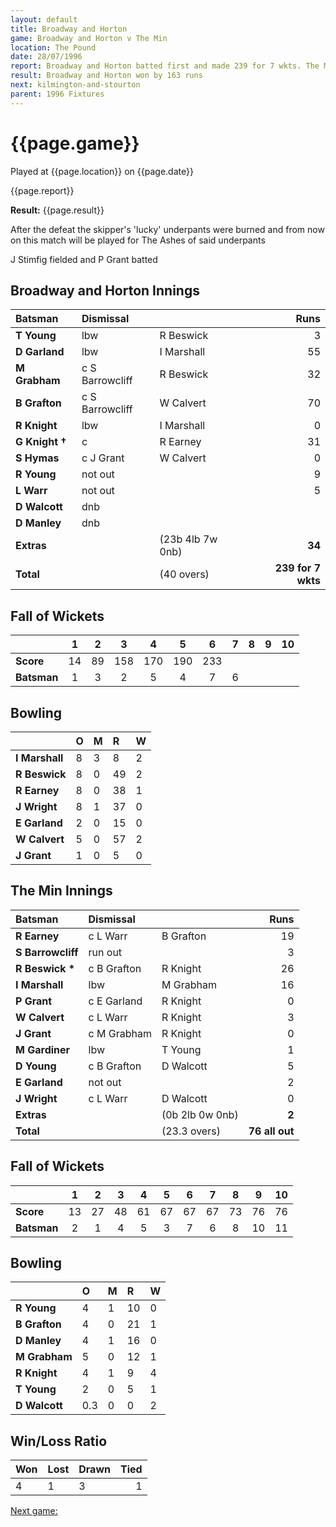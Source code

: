```yaml
---
layout: default
title: Broadway and Horton
game: Broadway and Horton v The Min
location: The Pound
date: 28/07/1996
report: Broadway and Horton batted first and made 239 for 7 wkts. The Min replied with 76 all out
result: Broadway and Horton won by 163 runs
next: kilmington-and-stourton
parent: 1996 Fixtures
---
```


# {{page.game}}

Played at {{page.location}} on {{page.date}}

{{page.report}}

**Result:** {{page.result}}

After the defeat the skipper's 'lucky' underpants were burned and from now on this match will be played for The Ashes of said underpants

J Stimfig fielded and P Grant batted

## Broadway and Horton Innings

| Batsman | Dismissal |  | Runs |
|:---|:---|---|---:|
| **T Young** | lbw | R Beswick | 3 |
| **D Garland** | lbw | I Marshall | 55 |
| **M Grabham** | c S Barrowcliff | R Beswick | 32 |
| **B Grafton** | c S Barrowcliff | W Calvert | 70 |
| **R Knight** | lbw | I Marshall | 0 |
| **G Knight &#8224;** | c | R Earney | 31 |
| **S Hymas** | c J Grant | W Calvert | 0 |
| **R Young** | not out |  | 9 |
| **L Warr** | not out |  | 5 |
| **D Walcott** | dnb |  |  |
| **D Manley** | dnb |  |  |
| **Extras** | | (23b 4lb 7w 0nb) | **34** |
| **Total** | | (40 overs) | **239 for 7 wkts** |

## Fall of Wickets

| | 1 | 2 | 3 | 4 | 5 | 6 | 7 | 8 | 9 | 10 |
|---|:---:|:---:|:---:|:---:|:---:|:---:|:---:|:---:|:---:|:---:|
| **Score** | 14 | 89 | 158 | 170 | 190 | 233 |  |  |  |  |
| **Batsman** | 1 | 3 | 2 | 5 | 4 | 7 | 6 |  |  |  |

## Bowling

| | O | M | R | W |
|---|:---|:---|:---|:---|
| **I Marshall** | 8 | 3 | 8 | 2 |
| **R Beswick** | 8 | 0 | 49 | 2 |
| **R Earney** | 8 | 0 | 38 | 1 |
| **J Wright** | 8 | 1 | 37 | 0 |
| **E Garland** | 2 | 0 | 15 | 0 |
| **W Calvert** | 5 | 0 | 57 | 2 |
| **J Grant** | 1 | 0 | 5 | 0 |

## The Min Innings

| Batsman | Dismissal |  | Runs |
|:---|:---|---|---:|
| **R Earney** | c L Warr | B Grafton | 19 |
| **S Barrowcliff** | run out |  | 3 |
| **R Beswick &#42;** | c B Grafton | R Knight | 26 |
| **I Marshall** | lbw | M Grabham | 16 |
| **P Grant** | c E Garland | R Knight | 0 |
| **W Calvert** | c L Warr | R Knight | 3 |
| **J Grant** | c M Grabham | R Knight | 0 |
| **M Gardiner** | lbw | T Young | 1 |
| **D Young** | c B Grafton | D Walcott | 5 |
| **E Garland** | not out |  | 2 |
| **J Wright** | c L Warr | D Walcott | 0 |
| **Extras** | | (0b 2lb 0w 0nb) | **2** |
| **Total** | | (23.3 overs) | **76 all out** |

## Fall of Wickets

| | 1 | 2 | 3 | 4 | 5 | 6 | 7 | 8 | 9 | 10 |
|---|:---:|:---:|:---:|:---:|:---:|:---:|:---:|:---:|:---:|:---:|
| **Score** | 13 | 27 | 48 | 61 | 67 | 67 | 67 | 73 | 76 | 76 |
| **Batsman** | 2 | 1 | 4 | 5 | 3 | 7 | 6 | 8 | 10 | 11 |

## Bowling

| | O | M | R | W |
|---|:---|:---|:---|:---|
| **R Young** | 4 | 1 | 10 | 0 |
| **B Grafton** | 4 | 0 | 21 | 1 |
| **D Manley** | 4 | 1 | 16 | 0 |
| **M Grabham** | 5 | 0 | 12 | 1 |
| **R Knight** | 4 | 1 | 9 | 4 |
| **T Young** | 2 | 0 | 5 | 1 |
| **D Walcott** | 0.3 | 0 | 0 | 2 |

## Win/Loss Ratio

| Won | Lost | Drawn | Tied |
|:---|:---|:---|---:|
| 4 | 1 | 3 | 1 |

[Next game:]({{page.next}})